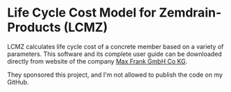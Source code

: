 # Life Cycle Cost Model for Zemdrain-Products (LCMZ)
LCMZ calculates life cycle cost of a concrete member based on a variety of parameters. This software and its complete user guide can be downloaded directly from website of the company [Max Frank GmbH Co KG](http://www.maxfrank.com/intl-en/service/software/zemdrain-form.php).

They sponsored this project, and I'm not allowed to publish the code on my GitHub.



